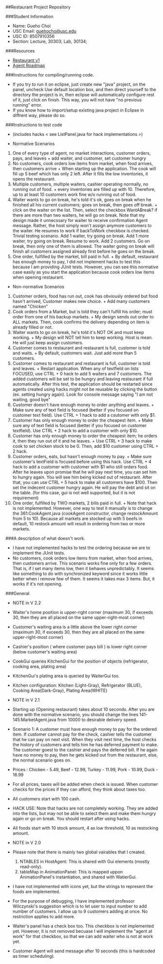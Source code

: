 ##Restaurant Project Repository

###Student Information
  + Name: Gueho Choi
  + USC Email: guehocho@usc.edu
  + USC ID: 8507910356
  + Section: Lecture, 30303; Lab, 30134;

###Resources
  + [Restaurant v1](http://www-scf.usc.edu/~csci201/readings/restaurant-v1.html)
  + [Agent Roadmap](http://www-scf.usc.edu/~csci201/readings/agent-roadmap.html)
  
###Instructions for compiling/running code.
  + If you try to run it on eclipse, just create new "java" project, on the panel, uncheck Use default location box, 
    and then direct yourself to the directory the project is in, then eclipse will automatically configure rest of it, 
    just click on finish. This way, you will not have "no previous running" error.
  + If you know how to import/setup existing java project in Eclipse in diffrent way, please do so.

###Instructions to test code 

  + (includes hacks < see ListPanel.java for hack implementations >)

  + Normative Scenarios
  1. One of every type of agent, no market interactions, customer orders, pays, and leaves
    + add waiter, and customer, set customer hungry
  2. No customers, cook orders low items from market, when food arrives, then customers arrive
    + When starting up the application. The cook will fill up 5 beef which has only 2 left. After it fills the low inventories, it opens the restaurant.
  3. Multiple customers, multiple waiters, cashier operating normally, no running out of food. 
    + every inventories are filled up with 10. Therefore, up to at least 10 customers work fine w/o running out of food.
  4. Waiter wants to go on break, he's told it's ok, goes on break when he finished all his current customers; goes on break, then goes off break.
    + click on the waiter on the list. Then, select the checkbox WantABreak? if there are more than two waiters, he will go on break. Note that my design made it unnecssary for waiter to receive confirmation Agent message. Rather, the host simply won't assign anymore customers to the waiter. He resumes to work if backToWork checkbox is checked. Trivial testing scenario. Add 1 waiter, try going on break. Add 1 more waiter, try going on break. Resume to work. Add 2 customers. Go on break, then only one of them is allowed. The waiter going on break will finish all customers assigned already first before he goes on the break.
  5. One order, fulfilled by the market, bill paid in full.
    + By default, restaurant has enough money to pay, I did not implement hacks to test this because I am providing JUnit tests. However, you can see this normative case easily as you start the application because cook orders low items when opening restaurant.
    

  + Non-normative Scenarios
  1. Customer orders, food has run out, cook has obviously ordered but food hasn't arrived, Customer makes new choice.
    + Add many customers named "Chicken"
  2. Cook orders from a Market, but is told they can't fulfill his order; must order from one of his backup markets.
    + My design sends out order to ALL markets. Then, cook confirms the delivery depending on item is already filled or not. 
  3. Waiter wants to go on break, he's told it's NOT OK and must keep working.
    + My design will NOT tell him to keep working. Host is mean. He will just keep assign customers.
  4. Customer comes to restaurant and restaurant is full, customer is told and waits.
    + By default, customers wait. Just add more than 5 customers.
  5. Customer comes to restaurant and restaurant is full, customer is told and leaves.
    + Restart application. When any of textfield on lists FOCUSED, use CTRL + 0 hack to add 5 waiters and 7 customers. The added customers will be set to be hungry and leaving restaurant if full automatically. After this test, the application should be restarted since agents created using hacks might not be reusable by clicking the button (ex. setting hungry again). Look for console message saying "I am not waiting, good bye"  
  6. Customer doesn't have enough money to order anything and leaves.
    + Make sure any of text field is focused (better if you focused on customer text field). Use CTRL + 1 hack to add a csutomer with only $1.
  7. Customer has only enough money to order the cheapest item.
    + Make sure any of text field is focused (better if you focused on customer textfield). Use CTRL + 2 hack to add a customer with only $10. 
  8. Customer has only enough money to order the cheapest item; he orders it, then they run out of it and he leaves.
    + Use CTRL + 3 hack to make cook to set chicken stock to be 0. Then, add $10 customer using CTRL + 2 hack.
  9. Customer orders, eats, but hasn't enough money to pay.
    + Make sure customer's textField is focused before using this hack. Use CTRL + 4 hack to add a customer with customer with $1 who still orders food. After he leaves upon promise that he will pay next time, you can set him to hungry again. You will see him being kicked out of restaurant. After that, you can use CTRL + 5 hack to make all customers have $100. Then set the indecent customer hungry again. He will pay the debt and sit on the table. (for this case, gui is not well supported, but it is not requirement)
  10. One order, fulfilled by TWO markets, 2 bills paid in full.
    + Note that hack is not implemented. However, one way to test it manually is to change the 361:CookAgent.java (cookAgent constructor, change restockAmount from 5 to 10). Because all markets are stocked up with 5 beefs in default, 10 restock amount will result in ordering from two or more markets.  

###A description of what doesn't work.
  + I have not implemented hacks to test the ordering because we are to implement the JUnit tests.
  + No customers, cook orders low items from market, when food arrives, then customers arrive. This scenario works fine only for a few orders. That is, if I set many items low, then it behaves unpredictably. It seems like something to do with synchronized keyword since it works little better when i remove few of them. It seems it takes max 3 items. But, it works if it's not opening. 


###General
  + NOTE in V 2.2
  + Waiter's home position is upper-right corner (maximum 30, if exceeds 30, then they are all placed on the same upper-right-most corner)
  + Customer's waiting area is a little above the lower right corner (maximum 30, if exceeds 30, then they are all placed on the same upper-right-most corner)
  + Cashier's position ( where customer pays bill ) is lower right corner (below customer's waiting area)
  + CookGui queries KitchenGui for the position of objects (refrigerator, cooking area, plating area)
  + KitchenGui's plating area is queried by WaiterGui too.
  + Kitchen configuration: Kitchen (Light-Gray), Refrigerator (BLUE), Cooking Area(Dark-Gray), Plating Area(WHITE)


  + NOTE in V 2.1
  + Starting up (Opening restaurant) takes about 10 seconds. After you are done with the normative scenario, you should change the lines 141-145:MarketAgent.java from 10000 to desirable delivery speed.
  + Scenario 1: A customer must have enough money to pay for the ordered item. If customer cannot pay for the check,
    cashier tells the customer that he can pay on next visit. When they visit next time, the host checks the history
    of customers and tells him he has deferred payment to make. The customer goest to the cashier and pays the deferred bill.
    If he again have no money to pay, then he gets kicked out from the restaurant, else, the normal scenario goes on.
  + Prices : Chicken - 5.49, Beef - 12.99, Turkey - 11.99, Pork - 10.99, Duck - 16.99
  + For all prices, taxes will be added when check is issued. When customer checks for the prices if they can afford, they think about taxes too.
  + All customers start with 100 cash.
  + HACK USE: Note that hacks are not completely working. They are added into the lists, but may not be able to select them and make them hungry again or go on break. You should restart after using hacks.
  + All foods start with 10 stock amount, 4 as low threshold, 10 as restocking amount.


  + NOTE in V 2.0
  + Please note that there is mainly two global vairables that I created. 
    1. NTABLES in HostAgent: This is shared with Gui elements (mostly read-only).
    2. tableMap in AnimationPanel: This is mapped uppon AnimationPanel's instantiation, and shared with WatierGui.
  + I have not implemented with icons yet, but the strings to represent the foods are implemented. 
  + For the purpose of debugging, I have implemented professor Wilczynski's suggestion which is to let user to input
    number to add number of customers. I allow up to 9 customers adding at once. No restriction applies to add more.
  + Waiter's panel has a check box too. This checkbox is not implemented yet. However, it is not removed becuase I will
    implement the "agent at work" for that checkbox, so that we can add waiter who is not at work yet.
  + Customer Agent will send message after 10 seconds (this is hardcoded as timer scheduling).

  